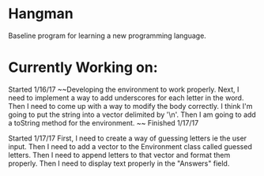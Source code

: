 # Hangman



Baseline program for learning a new programming language. 

# Currently Working on:
Started 1/16/17
~~Developing the environment to work properly. Next, I need to implement a way to add underscores for each letter in the word. Then I need to come up with a way to modify the body correctly. I think I'm going to put the string into a vector delimited by '\n'. Then I am going to add a toString method for the environment. ~~
Finished 1/17/17

Started 1/17/17
First, I need to create a way of guessing letters ie the user input. 
Then I need to add a vector to the Environment class called guessed letters. 
Then I need to append letters to that vector and format them properly. 
Then I need to display text properly in the "Answers" field.
